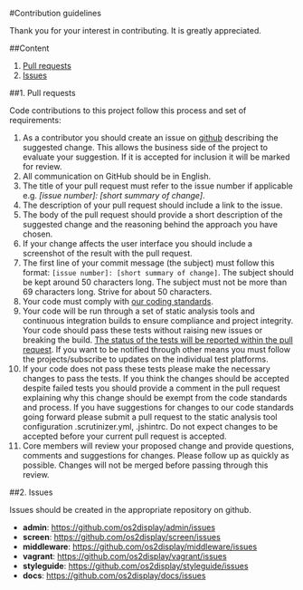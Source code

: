 #Contribution guidelines

Thank you for your interest in contributing. It is greatly appreciated.



##Content
1. [Pull requests](#pull-requests)
2. [Issues](#issues)



<a name="pull-requests"></a>
##1. Pull requests

Code contributions to this project follow this process and set of requirements:

1. As a contributor you should create an issue on [github](https://github.com/os2display) describing the suggested change. This allows the business side of the project to evaluate your suggestion. If it is accepted for inclusion it will be marked for review.
2. All communication on GitHub should be in English.
3. The title of your pull request must refer to the issue number if applicable e.g. *[issue number]: [short summary of change]*.
4. The description of your pull request should include a link to the issue.
5. The body of the pull request should provide a short description of the suggested change and the reasoning behind the approach you have chosen.
6. If your change affects the user interface you should include a screenshot of the result with the pull request.
7. The first line of your commit message (the subject) must follow this format: `[issue number]: [short summary of change]`. The subject should be kept around 50 characters long. The subject must not be more than 69 characters long. Strive for about 50 characters.
8. Your code must comply with [our coding standards](code-standards.md).
9. Your code will be run through a set of static analysis tools and continuous integration builds to ensure compliance and project integrity. Your code should pass these tests without raising new issues or breaking the build. [The status of the tests will be reported within the pull request](https://github.com/blog/1935-see-results-from-all-pull-request-status-checks). If you want to be notified through other means you must follow the projects/subscribe to updates on the individual test platforms.
10. If your code does not pass these tests please make the necessary changes to pass the tests.
If you think the changes should be accepted despite failed tests you should provide a comment in the pull request explaining why this change should be exempt from the code standards and process. If you have suggestions for changes to our code standards going forward please submit a pull request to the static analysis tool configuration .scrutinizer.yml, .jshintrc. Do not expect changes to be accepted before your current pull request is accepted.
11. Core members will review your proposed change and provide questions, comments and suggestions for changes. Please follow up as quickly as possible. Changes will not be merged before passing through this review.



<a name="issues"></a>
##2. Issues

Issues should be created in the appropriate repository on github.

* __admin__: https://github.com/os2display/admin/issues
* __screen__: https://github.com/os2display/screen/issues
* __middleware__: https://github.com/os2display/middleware/issues
* __vagrant__: https://github.com/os2display/vagrant/issues
* __styleguide__: https://github.com/os2display/styleguide/issues
* __docs__: https://github.com/os2display/docs/issues
